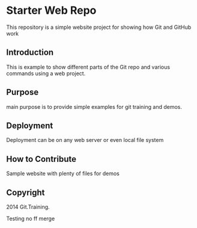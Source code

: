 # Starter Web Repo

This repository is a simple website project for showing how Git and GitHub work

## Introduction
This is example to show different parts of the Git repo and various commands using a web project.
## Purpose
main purpose is to provide simple examples for git training and demos.

## Deployment
Deployment can be on any web server or even local file system

## How to Contribute

Sample website with plenty of files for demos

## Copyright

2014 Git.Training.

Testing no ff merge